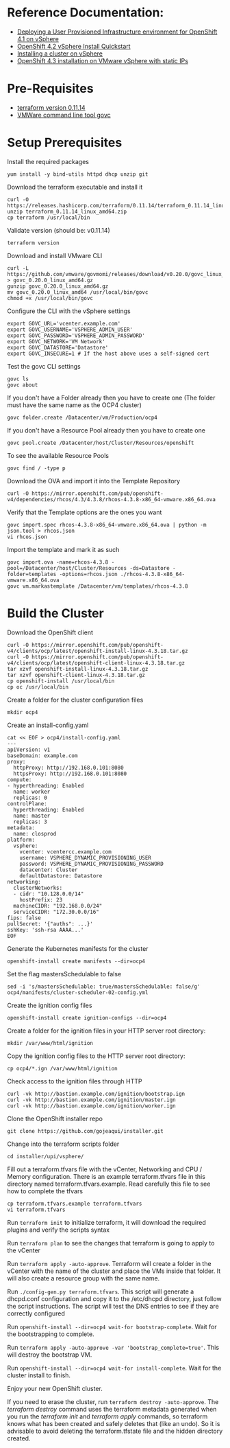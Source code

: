 # Reference Documentation:
 * [Deploying a User Provisioned Infrastructure environment for OpenShift 4.1 on vSphere](https://blog.openshift.com/deploying-a-user-provisioned-infrastructure-environment-for-openshift-4-1-on-vsphere/)
 * [OpenShift 4.2 vSphere Install Quickstart](https://blog.openshift.com/openshift-4-2-vsphere-install-quickstart/)
 * [Installing a cluster on vSphere](https://docs.openshift.com/container-platform/4.3/installing/installing_vsphere/installing-vsphere.html)
 * [OpenShift 4.3 installation on VMware vSphere with static IPs](https://labs.consol.de/container/platform/openshift/2020/01/31/ocp43-installation-vmware.html)

# Pre-Requisites

* [terraform version 0.11.14](https://releases.hashicorp.com/terraform/0.11.14)
* [VMWare command line tool govc](https://github.com/vmware/govmomi)

# Setup Prerequisites
Install the required packages
```
yum install -y bind-utils httpd dhcp unzip git
```

Download the terraform executable and install it
```
curl -O https://releases.hashicorp.com/terraform/0.11.14/terraform_0.11.14_linux_amd64.zip
unzip terraform_0.11.14_linux_amd64.zip
cp terraform /usr/local/bin
```

Validate version (should be: v0.11.14)
```
terraform version
```

Download and install VMware CLI
```
curl -L https://github.com/vmware/govmomi/releases/download/v0.20.0/govc_linux_amd64.gz > govc_0.20.0_linux_amd64.gz
gunzip govc_0.20.0_linux_amd64.gz
mv govc_0.20.0_linux_amd64 /usr/local/bin/govc
chmod +x /usr/local/bin/govc
```

Configure the CLI with the vSphere settings
```
export GOVC_URL='vcenter.example.com'
export GOVC_USERNAME='VSPHERE_ADMIN_USER'
export GOVC_PASSWORD='VSPHERE_ADMIN_PASSWORD'
export GOVC_NETWORK='VM Network'
export GOVC_DATASTORE='Datastore'
export GOVC_INSECURE=1 # If the host above uses a self-signed cert
```

Test the govc CLI settings
```
govc ls
govc about
```

If you don't have a Folder already then you have to create one
(The folder must have the same name as the OCP4 cluster)
```
govc folder.create /Datacenter/vm/Production/ocp4
```

If you don't have a Resource Pool already then you have to create one
```
govc pool.create /Datacenter/host/Cluster/Resources/openshift
```

To see the available Resource Pools
```
govc find / -type p
```

Download the OVA and import it into the Template Repository
```
curl -O https://mirror.openshift.com/pub/openshift-v4/dependencies/rhcos/4.3/4.3.8/rhcos-4.3.8-x86_64-vmware.x86_64.ova
```

Verify that the Template options are the ones you want
```
govc import.spec rhcos-4.3.8-x86_64-vmware.x86_64.ova | python -m json.tool > rhcos.json
vi rhcos.json
```

Import the template and mark it as such
```
govc import.ova -name=rhcos-4.3.8 -pool=/Datacenter/host/Cluster/Resources -ds=Datastore -folder=templates -options=rhcos.json ./rhcos-4.3.8-x86_64-vmware.x86_64.ova
govc vm.markastemplate /Datacenter/vm/templates/rhcos-4.3.8
```

# Build the Cluster
Download the OpenShift client
```
curl -O https://mirror.openshift.com/pub/openshift-v4/clients/ocp/latest/openshift-install-linux-4.3.18.tar.gz
curl -O https://mirror.openshift.com/pub/openshift-v4/clients/ocp/latest/openshift-client-linux-4.3.18.tar.gz
tar xzvf openshift-install-linux-4.3.18.tar.gz
tar xzvf openshift-client-linux-4.3.18.tar.gz
cp openshift-install /usr/local/bin
cp oc /usr/local/bin
```

Create a folder for the cluster configuration files
```
mkdir ocp4
```

Create an install-config.yaml
```
cat << EOF > ocp4/install-config.yaml
---
apiVersion: v1
baseDomain: example.com
proxy:
  httpProxy: http://192.168.0.101:8080
  httpsProxy: http://192.168.0.101:8080
compute:
- hyperthreading: Enabled
  name: worker
  replicas: 0 
controlPlane:
  hyperthreading: Enabled
  name: master
  replicas: 3
metadata:
  name: closprod
platform:
  vsphere:
    vcenter: vcentercc.example.com
    username: VSPHERE_DYNAMIC_PROVISIONING_USER
    password: VSPHERE_DYNAMIC_PROVISIONING_PASSWORD
    datacenter: Cluster
    defaultDatastore: Datastore
networking:
  clusterNetworks:
  - cidr: "10.128.0.0/14"
    hostPrefix: 23
  machineCIDR: "192.168.0.0/24"
  serviceCIDR: "172.30.0.0/16"
fips: false 
pullSecret: '{"auths": ...}'
sshKey: 'ssh-rsa AAAA...' 
EOF
```

Generate the Kubernetes manifests for the cluster
```
openshift-install create manifests --dir=ocp4
```

Set the flag mastersSchedulable to false
```
sed -i 's/mastersSchedulable: true/mastersSchedulable: false/g' ocp4/manifests/cluster-scheduler-02-config.yml
```

Create the ignition config files
```
openshift-install create ignition-configs --dir=ocp4
```

Create a folder for the ignition files in your HTTP server root directory:
```
mkdir /var/www/html/ignition
```

Copy the ignition config files to the HTTP server root directory:
```
cp ocp4/*.ign /var/www/html/ignition
```

Check access to the ignition files through HTTP
```
curl -vk http://bastion.example.com/ignition/bootstrap.ign
curl -vk http://bastion.example.com/ignition/master.ign
curl -vk http://bastion.example.com/ignition/worker.ign
```

Clone the OpenShift installer repo
```
git clone https://github.com/gojeaqui/installer.git
```

Change into the terraform scripts folder
```
cd installer/upi/vsphere/
```

Fill out a terraform.tfvars file with the vCenter, Networking and CPU / Memory configuration.
There is an example terraform.tfvars file in this directory named terraform.tfvars.example.
Read carefully this file to see how to complete the tfvars 
```
cp terraform.tfvars.example terraform.tfvars
vi terraform.tfvars
```

Run `terraform init` to initialize terraform, it will download the required plugins and verify the scripts syntax

Run `terraform plan` to see the changes that terraform is going to apply to the vCenter

Run `terraform apply -auto-approve`.
Terraform will create a folder in the vCenter with the name of the cluster and place the VMs inside that folder.
It will also create a resource group with the same name.

Run `./config-gen.py terraform.tfvars`.
This script will generate a dhcpd.conf configuration and copy it to the /etc/dhcpd directory, just follow the script instructions.
The script will test the DNS entries to see if they are correctly configured

Run `openshift-install --dir=ocp4 wait-for bootstrap-complete`. 
Wait for the bootstrapping to complete.

Run `terraform apply -auto-approve -var 'bootstrap_complete=true'`.
This will destroy the bootstrap VM.

Run `openshift-install --dir=ocp4 wait-for install-complete`. 
Wait for the cluster install to finish.

Enjoy your new OpenShift cluster.

If you need to erase the cluster, run `terraform destroy -auto-approve`.
The *terraform destroy* command uses the terraform metadata generated when you run the *terraform init* and *terraform apply* commands, so terraform knows what has been created and safely deletes that (like an undo).
So it is advisable to avoid deleting the terraform.tfstate file and the hidden directory created.
